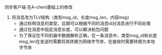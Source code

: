 同步客户端
在A-client基础上的修改
1. 将消息改为TLV结构（类型msg_id，长度msg_len，内容msg）
    - 通过标明消息的类型，后期可以根据不同的消息id对消息进行不同处理
    - 通过在消息中指定消息长度，可以解决粘包问题
    - 为了保证在不同机器中数据解析正确，在一条消息中，类型msg_id和长度msg_len在发送时需要将其转换为网络字节序，在接收时需要转换为本地字节序